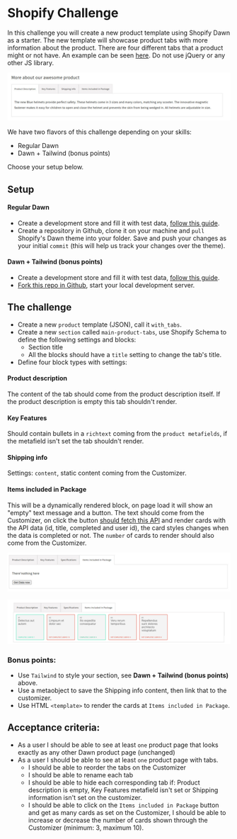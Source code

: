 # Shopify Challenge

In this challenge you will create a new product template using Shopify Dawn as a starter. The new template will showcase product tabs with more information about the product. There are four different tabs that a product might or not have. An example can be seen [here](https://buzzsubs-staging-test-store.myshopify.com/products/helmet?_bt=BAh7BkkiC19yYWlscwY6BkVUewhJIglkYXRhBjsAVEkiLmJ1enpzdWJzLXN0YWdpbmctdGVzdC1zdG9yZS5teXNob3BpZnkuY29tBjsARkkiCGV4cAY7AFRJIh0yMDI0LTA0LTA4VDE0OjE4OjM1LjE4OVoGOwBUSSIIcHVyBjsAVEkiHnBlcm1hbmVudF9wYXNzd29yZF9ieXBhc3MGOwBG--4fb39cf63f9fb74a6e27573185eed8971b042da0). Do not use jQuery or any other JS library.

![The challenge: product tabs](./images/challenge.jpg)


We have two flavors of this challenge depending on your skills:

- Regular Dawn
- Dawn + Tailwind (bonus points)

Choose your setup below.

## Setup

#### Regular Dawn

- Create a development store and fill it with test data, [follow this guide](https://shopify.dev/docs/apps/tools/development-stores#create-a-development-store-to-test-your-app).
- Create a repository in Github, clone it on your machine and `pull` Shopify's Dawn theme into your folder. Save and push your changes as your initial `commit` (this will help us track your changes over the theme).

#### Dawn + Tailwind (bonus points)

- Create a development store and fill it with test data, [follow this guide](https://shopify.dev/docs/apps/tools/development-stores#create-a-development-store-to-test-your-app).
- [Fork this repo in Github](https://github.com/odestry/dawn-with-tailwindcss/), start your local development server.

## The challenge

- Create a new `product` template (JSON), call it `with_tabs`.
- Create a new `section` called `main-product-tabs`, use Shopify Schema to define the following settings and blocks:
  - Section title
  - All the blocks should have a `title` setting to change the tab's title.
- Define four block types with settings:

#### Product description

The content of the tab should come from the product description itself. If the product description is empty this tab shouldn't render.

#### Key Features

Should contain bullets in a `richtext` coming from the `product metafields`, if the metafield isn't set the tab shouldn't render.

#### Shipping info

Settings: `content`, static content coming from the Customizer.

#### Items included in Package

This will be a dynamically rendered block, on page load it will show an "empty" text message and a button. The text should come from the Customizer, on click the button [should fetch this API](https://jsonplaceholder.typicode.com/) and render cards with the API data (id, title, completed and user id), the card styles changes when the data is completed or not. The `number` of cards to render should also come from the Customizer.

![Items included in package](./images/items-included.jpg)

![Items included in package](./images/items-included-2.jpg)

### Bonus points:

- Use `Tailwind` to style your section, see **Dawn + Tailwind (bonus points)** above.
- Use a metaobject to save the Shipping info content, then link that to the customizer.
- Use HTML `<template>` to render the cards at `Items included in Package`.

## Acceptance criteria:

- As a user I should be able to see at least `one` product page that looks exactly as any other Dawn product page (unchanged)
- As a user I should be able to see at least `one` product page with tabs.
  - I should be able to reorder the tabs on the Customizer
  - I should be able to rename each tab
  - I should be able to hide each corresponding tab if: Product description is empty, Key Features metafield isn't set or Shipping information isn't set on the customizer.
  - I should be able to click on the `Items included in Package` button and get as many cards as set on the Customizer, I should be able to increase or decrease the number of cards shown through the Customizer (minimum: 3, maximum 10).
